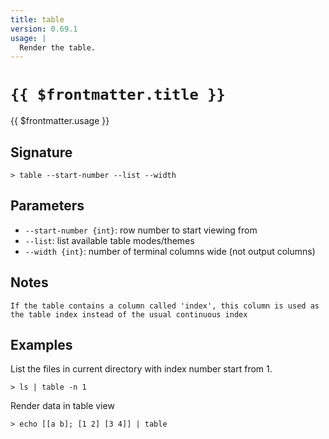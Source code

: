 ```yaml
---
title: table
version: 0.69.1
usage: |
  Render the table.
---
```


# <code>{{ $frontmatter.title }}</code>

<div style='white-space: pre-wrap;'>{{ $frontmatter.usage }}</div>

## Signature

```> table --start-number --list --width```

## Parameters

 -  `--start-number {int}`: row number to start viewing from
 -  `--list`: list available table modes/themes
 -  `--width {int}`: number of terminal columns wide (not output columns)

## Notes
```text
If the table contains a column called 'index', this column is used as the table index instead of the usual continuous index
```
## Examples

List the files in current directory with index number start from 1.
```shell
> ls | table -n 1
```

Render data in table view
```shell
> echo [[a b]; [1 2] [3 4]] | table
```
